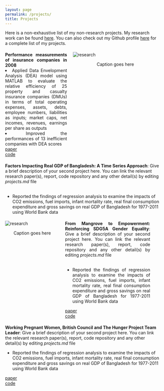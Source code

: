 ```yaml
---
layout: page
permalink: /projects/
title: Projects
---
```


Here is a non-exhaustive list of my non-research projects. My research work can be found <a href="/research">here</a>. You can also check out my Github profile <a href="">here</a> for a complete list of my projects.

<div style="margin:20px 0">
	<div style="display:inline-block; width:40%; text-align:justify; vertical-align:top;">
		<b>Performance measurements of insurance companies in 2008</b>
			<li>Applied Data Envelopment Analysis (DEA) model using MATLAB to evaluate the relative efficiency of 25 property and casualty insurance companies (DMUs) in terms of total operating expenses, assets, debts, employee numbers, liabilities as inputs; market caps, net incomes, revenues, earnings per share as outputs</li>
			<li>Improved the performances of 13 inefficient companies with DEA scores</li>
		</ul>
		<a href="https://docs.google.com/viewer?a=v&pid=sites&srcid=ZGVmYXVsdGRvbWFpbnxzdWxhZ25hbW9va2VyamVlfGd4OjY0OWIzZTEwM2RiOTk2ZDE"><div class="color-button">paper</div></a>
		<a href=""><div class="color-button">code</div></a>
	</div>
	<div style="display:inline-block; width: 55%; margin-left:15px">
		<img src="https://www.discoverphds.com/wp-content/uploads/elementor/thumbs/What-is-Research-Purpose-of-Research-pajsj9yo71ziyo8y0s59iolp2q1q8pl0tng770xmrs.png" alt="research" />
		<p style="text-align:center">Caption goes here</p>
	</div>
</div>

<div style="margin:20px 0">
	<b>Factors Impacting Real GDP of Bangladesh: A Time Series Approach</b>: Give a brief description of your second project here. You can link the relevant research paper(s), report, code repository and any other detail(s) by editing <i>projects.md</i> file<br><br>
	<ul>
		<li>Reported the findings of regression analysis to examine the impacts of CO2 emissions, fuel imports, infant mortality rate, real final consumption expenditure and gross savings on real GDP of Bangladesh for 1977-2011 using World Bank data</li>
	</ul>
</div>

<div style="margin:20px 0">
	<div style="display:inline-block; width: 35%; margin-right:15px">
		<img src="https://i.imgur.com/hI63iYM.jpg" alt="research" />
		<p style="text-align:center">Caption goes here</p>
	</div>
	<div style="display:inline-block; width:55%; text-align:justify; vertical-align:top;">
		<b>From Mangrove to Empowerment: Reinforcing SDG5A Gender Equality</b>: Give a brief description of your second project here. You can link the relevant research paper(s), report, code repository and any other detail(s) by editing <i>projects.md</i> file<br><br>
		<ul>
			<li>Reported the findings of regression analysis to examine the impacts of CO2 emissions, fuel imports, infant mortality rate, real final consumption expenditure and gross savings on real GDP of Bangladesh for 1977-2011 using World Bank data</li>
		</ul>
		<a href=""><div 
		class="color-button">paper</div></a>
		<a href=""><div class="color-button">code</div></a>
	</div>
</div>

<div>
	<b> Working Pregnant Women,
	British Council and The Hunger Project Team Leader</b>: Give a brief description of your second project here. You can link the relevant research paper(s), report, code repository and any other detail(s) by editing <i>projects.md</i> file<br>
	<ul>
		<li>Reported the findings of regression analysis to examine the impacts of CO2 emissions, fuel imports, infant mortality rate, real final consumption expenditure and gross savings on real GDP of Bangladesh for 1977-2011 using World Bank data</li>
	</ul>
	<a href=""><div class="color-button">paper</div></a>
	<a href=""><div class="color-button">code</div></a>
</div>
